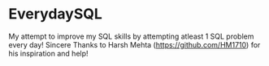 # EverydaySQL
My attempt to improve my SQL skills by attempting atleast 1 SQL problem every day!
Sincere Thanks to Harsh Mehta (https://github.com/HM1710) for his inspiration and help!
